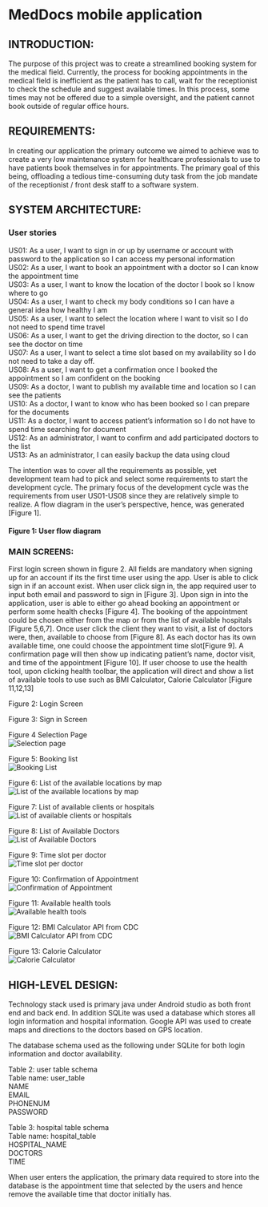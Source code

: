 # MedDocs mobile application
## INTRODUCTION:

The purpose of this project was to create a streamlined booking system for the medical field. Currently, the process for booking appointments in the medical field is inefficient as the patient has to call, wait for the receptionist to check the schedule and suggest available times. In this process, some times may not be offered due to a simple oversight, and the patient cannot book outside of regular office hours. 

## REQUIREMENTS:

In creating our application the primary outcome we aimed to achieve was to create a very low maintenance system for healthcare professionals to use to have patients book themselves in for appointments. The primary goal of this being, offloading a tedious time-consuming duty task from the job mandate of the receptionist / front desk staff to a software system.


## SYSTEM ARCHITECTURE: 
### User stories

US01: As a user, I want to sign in or up by username or account with password to the application so I can access my personal information <br>
US02: As a user, I want to book an appointment with a doctor so I can know the appointment time<br>
US03: As a user, I want to know the location of the doctor I book so I know where to go<br>
US04: As a user, I want to check my body conditions so I can have a general idea how healthy I am <br>
US05: As a user, I want to select the location where I want to visit so I do not need to spend time travel<br>
US06: As a user, I want to get the driving direction to the doctor, so I can see the doctor on time<br>
US07: As a user, I want to select a time slot based on my availability so I do not need to take a day off.<br> 
US08: As a user,  I want to get a confirmation once I booked the appointment so I am confident on the booking<br>
US09: As a doctor, I want to publish my available time and location so I can see the patients<br>
US10: As a doctor, I want to know who has been booked so I can prepare for the documents<br>
US11: As a doctor, I want to access patient’s information so I do not have to spend time searching for document<br>
US12: As an administrator, I want to confirm and add participated doctors to the list<br>
US13: As an administrator, I can easily backup the data using cloud<br>

The intention was to cover all the requirements as possible, yet development team had to pick and select some requirements to start the development cycle. The primary focus of the development cycle was the requirements from user US01-US08 since they are relatively simple to realize. A flow diagram in the user’s perspective, hence, was generated [Figure 1]. 

#### Figure 1: User flow diagram


### MAIN SCREENS:
First login screen shown in figure 2. All fields are mandatory when signing up for an account if its the first time user using the app. User is able to click sign in if an account exist. When user click sign in, the app required user to input both email and password to sign in [Figure 3]. Upon sign in into the application, user is able to either go ahead booking an appointment or perform some health checks [Figure 4]. The booking of the appointment could be chosen either from the map or from the list of available hospitals [Figure 5,6,7]. Once user click the client they want to visit, a list of doctors were, then, available to choose from [Figure 8]. As each doctor has its own available time, one could choose the appointment time slot[Figure 9]. A confirmation page will then show up indicating patient’s name, doctor visit, and time of the appointment [Figure 10].  If user choose to use the health tool, upon clicking health toolbar, the application will direct and show a list of available tools to use such as BMI Calculator, Calorie Calculator  [Figure 11,12,13]

Figure 2: Login Screen<br>


Figure 3: Sign in Screen <br>



Figure 4 Selection Page<br>
![Selection page](images/Capture.PNG)<br>


Figure 5: Booking list<br>
![Booking List](images/Capture2.PNG)<br>

Figure 6: List of the available locations by map  <br>
![List of the available locations by map](images/Capture3.PNG)<br>

Figure 7: List of available clients or hospitals<br>
![List of available clients or hospitals](images/Capture4.PNG)<br>


Figure 8: List of Available Doctors<br>
![List of Available Doctors](images/Capture5.PNG)<br>

Figure 9: Time slot per doctor<br>
![Time slot per doctor](images/Capture6.PNG)<br>



Figure 10: Confirmation of Appointment<br>
![Confirmation of Appointment](images/Capture7.PNG)<br>


 Figure 11: Available health tools <br>
![Available health tools](images/Capture8.PNG)<br>



Figure 12: BMI Calculator API from CDC <br>
![BMI Calculator API from CDC](images/Capture9.PNG)<br>


Figure 13: Calorie Calculator<br> 
![Calorie Calculator ](images/Capture10.PNG)<br>



## HIGH-LEVEL DESIGN:

Technology stack used is primary java under Android studio as both front end and back end. In addition SQLite was used a database which stores all login information and hospital information. Google API was used to create maps and directions to the doctors based on GPS location. 

The database schema used as the following under SQLite for both login information and doctor availability. <br> 

Table 2: user table schema<br>
Table name: user_table <br>
NAME<br>
EMAIL<br>
PHONENUM<br>
PASSWORD<br>

Table 3: hospital table schema<br>
Table name: hospital_table<br>
HOSPITAL_NAME<br>
DOCTORS<br>
TIME<br>

When user enters the application, the primary data required to store into the database is the appointment time that selected by the users and hence remove the available time that doctor initially has.
